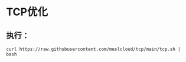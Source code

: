 # TCP优化
## 执行：
```shell
curl https://raw.githubusercontent.com/meslcloud/tcp/main/tcp.sh | bash
```
